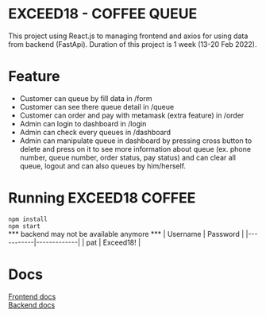 # EXCEED18 - COFFEE QUEUE 

This project using React.js to managing frontend and axios for using data from backend (FastApi).
Duration of this project is 1 week (13-20 Feb 2022).

# Feature 
  - Customer can queue by fill data in /form
  - Customer can see there queue detail in /queue
  - Customer can order and pay with metamask (extra feature) in /order
  - Admin can login to dashboard in /login
  - Admin can check every queues in /dashboard
  - Admin can manipulate queue in dashboard by pressing cross button to delete and press on it to see more information about queue (ex. phone number, queue number, order status, pay status) and can clear all queue, logout and can also queues by him/herself.


# Running EXCEED18 COFFEE
```npm install```   
```npm start```    
*** backend may not be available anymore ***
| Username  | Password    |
|-----------|-------------|
| pat    | Exceed18!   |



# Docs
[Frontend docs](https://docs.google.com/document/d/1N7qfyraybO7EFEPZ4hQ_qXNdyJaaG_T7U6_w9dU-7b8/edit?usp=sharing)     
[Backend docs](https://docs.google.com/document/d/146XWPoz3jl57ATAMcc_ddmStS_sBD1tXrtdBJcJq-bo/edit)




